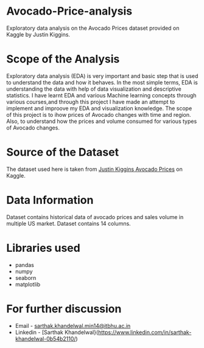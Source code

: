 # Avocado-Price-analysis

Exploratory data analysis on the Avocado Prices dataset provided on Kaggle by Justin Kiggins.

# Scope of the Analysis
Exploratory data analysis (EDA) is very important and basic step that is used to understand the data and how it behaves. In the most simple terms, EDA is understanding the data with help of data visualization and descriptive statistics. I have learnt EDA and various Machine learning concepts through various courses,and through this project I have made an attempt to implement and improove my EDA and visualization knowledge.
The scope of this project is to ihow prices of Avocado changes with time and region. Also, to understand how the prices and volume consumed for various types of Avocado changes.


# Source of the Dataset
The dataset used here is taken from [Justin Kiggins Avocado Prices](https://www.kaggle.com/neuromusic/avocado-prices) on Kaggle.

# Data Information
Dataset contains historical data of avocado prices and sales volume in multiple US market.
Dataset contains 14 columns.

# Libraries used
* pandas
* numpy 
* seaborn
* matplotlib

# For further discussion
* Email - sarthak.khandelwal.min14@itbhu.ac.in
* Linkedin - [Sarthak Khandelwal}(https://www.linkedin.com/in/sarthak-khandelwal-0b54b2110/)
